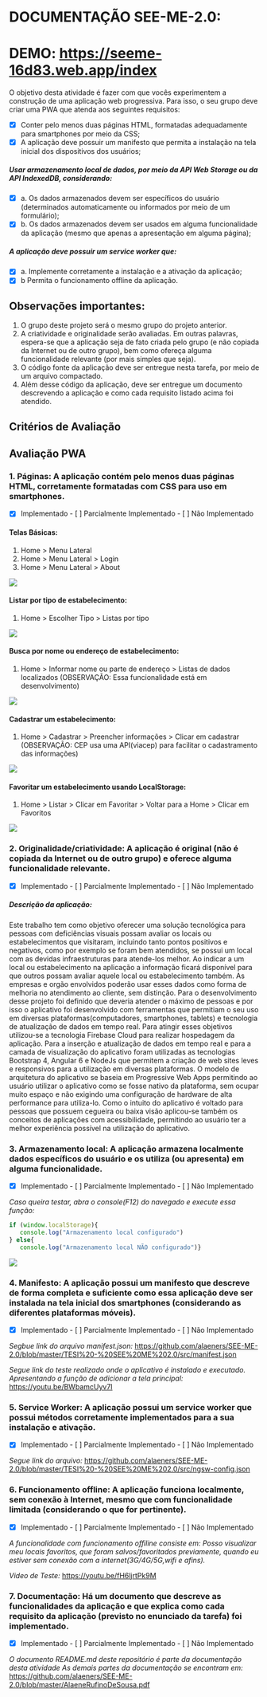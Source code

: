 # DOCUMENTAÇÃO SEE-ME-2.0: 
# DEMO: https://seeme-16d83.web.app/index
 
O objetivo desta atividade é fazer com que vocês experimentem a construção de uma aplicação web progressiva.
Para isso, o seu grupo deve criar uma PWA que atenda aos seguintes requisitos:

 - [x] Conter pelo menos duas páginas HTML, formatadas adequadamente para smartphones por meio da CSS;
 - [x] A aplicação deve possuir um manifesto que permita a instalação na tela inicial dos dispositivos dos usuários;

##### Usar armazenamento local de dados, por meio da API Web Storage ou da API IndexedDB, considerando:
- [x] a. Os dados armazenados devem ser específicos do usuário (determinados automaticamente ou informados por meio de um formulário);
- [x] b. Os dados armazenados devem ser usados em alguma funcionalidade da aplicação (mesmo que apenas a apresentação em alguma página);

##### A aplicação deve possuir um service worker que:
- [x] a. Implemente corretamente a instalação e a ativação da aplicação;
- [x] b Permita o funcionamento offline da aplicação.

## Observações importantes:

1. O grupo deste projeto será o mesmo grupo do projeto anterior.
2. A criatividade e originalidade serão avaliadas. Em outras palavras, espera-se que a aplicação seja de fato criada pelo grupo (e não copiada da Internet ou de outro grupo), bem como ofereça alguma funcionalidade relevante (por mais simples que seja).
3. O código fonte da aplicação deve ser entregue nesta tarefa, por meio de um arquivo compactado.
4. Além desse código da aplicação, deve ser entregue um documento descrevendo a aplicação e como cada requisito listado acima foi atendido.

## Critérios de Avaliação
## Avaliação PWA

### 1. Páginas: A aplicação contém pelo menos duas páginas HTML, corretamente formatadas com CSS para uso em smartphones.
- [x] Implementado - [ ] Parcialmente Implementado - [ ] Não Implementado

#### Telas Básicas: 
1. Home > Menu Lateral 
2. Home > Menu Lateral > Login 
3. Home > Menu Lateral > About

![](TelasBasicas.gif)

#### Listar por tipo de estabelecimento: 
1. Home > Escolher Tipo > Listas por tipo

![](ListarTipo.gif)

#### Busca por nome ou endereço de estabelecimento: 
1. Home > Informar nome ou parte de endereço > Listas de dados localizados (OBSERVAÇÃO: Essa funcionalidade está em desenvolvimento)

![](BuscaPorNomeOuEndereco.gif)

#### Cadastrar um estabelecimento: 
1. Home > Cadastrar > Preencher informações > Clicar em cadastrar (OBSERVAÇÃO: CEP usa uma API(viacep) para facilitar o cadastramento das informações)

![](Cadastro.gif)

#### Favoritar um estabelecimento usando LocalStorage: 
1. Home > Listar > Clicar em Favoritar > Voltar para a Home > Clicar em Favoritos

![](FavoritosComLocalStorage.gif)

### 2. Originalidade/criatividade: A aplicação é original (não é copiada da Internet ou de outro grupo) e oferece alguma funcionalidade relevante.
- [x] Implementado - [ ] Parcialmente Implementado - [ ] Não Implementado
##### Descrição da aplicação: 

Este trabalho tem como objetivo oferecer uma solução tecnológica para pessoas com deficiências visuais possam avaliar os locais ou estabelecimentos que visitaram, incluindo tanto pontos positivos e negativos, como por exemplo se foram bem atendidos, se possui um local com as devidas infraestruturas para atende-los melhor. Ao indicar a um local ou estabelecimento na aplicação a informação ficará disponível para que outros possam avaliar aquele local ou estabelecimento também. As empresas e orgão envolvidos poderão usar esses dados como forma de melhoria no atendimento ao cliente, sem distinção. Para o desenvolvimento desse projeto foi definido que deveria atender o máximo de pessoas e por isso o aplicativo foi desenvolvido com ferramentas que permitiam o seu uso em diversas plataformas(computadores, smartphones, tablets) e tecnologia de atualização de dados em tempo real. Para atingir esses objetivos utilizou-se a tecnologia Firebase Cloud para realizar hospedagem da aplicação. Para a inserção e atualização de dados em tempo real e para a camada de visualização do aplicativo foram utilizadas as tecnologias Bootstrap 4, Angular 6 e NodeJs que permitem a criação de web sites leves e responsivos para a utilização em diversas plataformas. O modelo de arquitetura do aplicativo se baseia em
Progressive Web Apps permitindo ao usuário utilizar o aplicativo como se fosse nativo da plataforma, sem ocupar muito espaço e não exigindo uma configuração de hardware de alta performance para utiliza-lo. Como o intuito do aplicativo é voltado para pessoas
que possuem cegueira ou baixa visão aplicou-se também os conceitos de aplicações com acessibilidade, permitindo ao usuário ter a melhor experiência possível na utilização do aplicativo.

### 3. Armazenamento local: A aplicação armazena localmente dados específicos do usuário e os utiliza (ou apresenta) em alguma funcionalidade.
- [x] Implementado - [ ] Parcialmente Implementado - [ ] Não Implementado

*Caso queira testar, abra o console(F12) do navegado e execute essa função:*

```javaScript
if (window.localStorage){ 
   console.log("Armazenamento local configurado")
} else{ 
   console.log("Armazenamento local NÃO configurado")}
```

![](FavoritosComLocalStorage.gif)

### 4. Manifesto: A aplicação possui um manifesto que descreve de forma completa e suficiente como essa aplicação deve ser instalada na tela inicial dos smartphones (considerando as diferentes plataformas móveis).
- [x] Implementado - [ ] Parcialmente Implementado - [ ] Não Implementado

*Segbue link do arquivo manifest.json:* 
https://github.com/alaeners/SEE-ME-2.0/blob/master/TESI%20-%20SEE%20ME%202.0/src/manifest.json

*Segue link do teste realizado onde o aplicativo é instalado e executado. Apresentando a função de adicionar a tela principal:* 
https://youtu.be/BWbamcUyv7I

### 5. Service Worker: A aplicação possui um service worker que possui métodos corretamente implementados para a sua instalação e ativação.
- [x] Implementado - [ ] Parcialmente Implementado - [ ] Não Implementado

*Segue link do arquivo:* https://github.com/alaeners/SEE-ME-2.0/blob/master/TESI%20-%20SEE%20ME%202.0/src/ngsw-config.json

### 6. Funcionamento offline: A aplicação funciona localmente, sem conexão à Internet, mesmo que com funcionalidade limitada (considerando o que for pertinente).
- [x] Implementado - [ ] Parcialmente Implementado - [ ] Não Implementado

*A funcionalidade com funcionamento offiline consiste em: Posso visualizar meu locais favoritos, que foram salvos/favoritados previamente, quando eu estiver sem conexão com a internet(3G/4G/5G,wifi e afins).*

*Video de Teste:* https://youtu.be/fH6ljrtPk9M

### 7. Documentação: Há um documento que descreve as funcionalidades da aplicação e que explica como cada requisito da aplicação (previsto no enunciado da tarefa) foi implementado.
- [x] Implementado - [ ] Parcialmente Implementado - [ ] Não Implementado

*O documento README.md deste repositório é parte da documentação desta atividade*
*As demais partes da documentação se encontram em:* 
https://github.com/alaeners/SEE-ME-2.0/blob/master/AlaeneRufinoDeSousa.pdf
